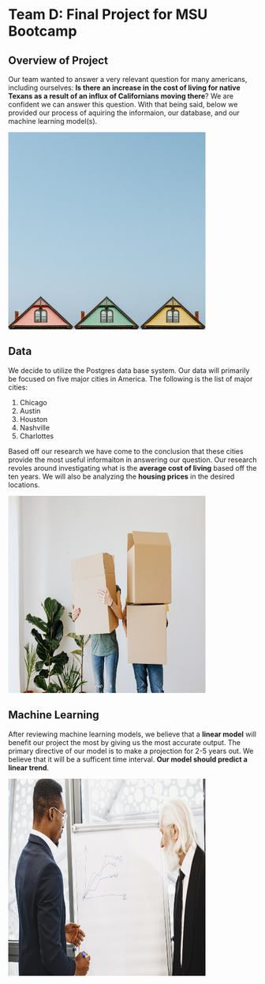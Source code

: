 
# Team D: Final Project for MSU Bootcamp

## Overview of Project

Our team wanted to answer a very relevant question for many americans, including ourselves: **Is there an increase in the cost of living for native Texans as a result of an influx of Californians moving there**? We are confident we can answer this question. With that being said, below we provided our process of aquiring the informaion, our database, and our machine learning model(s). 


<img src="https://github.com/NortonAAA/Team_D_Final_Project/blob/main/Team%20D%20Final%20Project%20for%20MSU%20Bootcamp/pexels-jeffrey-czum-2904142.jpg" width="400" height="400">

## Data


We decide to utilize the Postgres data base system. Our data will primarily be focused on five major cities in America. The following is the list of major cities:

1. Chicago
2. Austin
3. Houston 
4. Nashville 
5. Charlottes

Based off our research we have come to the conclusion that these cities provide the most useful informaiton in answering our question. Our research revoles around investigating what is the **average cost of living** based off the ten years. We will also be analyzing the **housing prices** in the desired locations. 


<img src=https://github.com/NortonAAA/Team_D_Final_Project/blob/main/Team%20D%20Final%20Project%20for%20MSU%20Bootcamp/pexels-karolina-grabowska-4506270.jpg width="400" height="400">

## Machine Learning 


After reviewing machine learning models, we believe that a **linear model** will benefit our project the most by giving us the most accurate output. The primary directive of our model is to make a projection for 2-5 years out. We believe that it will be a sufficent time interval. **Our model should predict a linear trend**. 


<img src=https://github.com/NortonAAA/Team_D_Final_Project/blob/main/Team%20D%20Final%20Project%20for%20MSU%20Bootcamp/pexels-gustavo-fring-6285130.jpg width="400" height="400">
